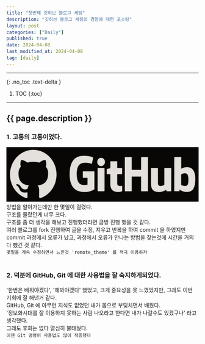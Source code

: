```yaml
---
title: "첫번째 깃허브 블로그 세팅"
description: "깃허브 블로그 세팅의 경험에 대한 포스팅"
layout: post
categories: ["Daily"]
published: true
date: 2024-04-08
last_modified_at: 2024-04-08
tag: [daily]
---
```

---
{: .no_toc .text-delta }

1. TOC
{:toc}
---

<!-- 글의 제목은 ##
    나머지 큰 제목은 ###
    이후 나머지는 3개이상 -->

## {{ page.description }}

### 1. 고통의 고통이었다.
![githubbanner](/assets/img/githubbanner.png)<br>
방법을 알아가는데만 한 몇일이 걸렸다.<br>
구조를 몰랐던게 너무 크다.<br>
구조를 좀 더 생각을 해보고 진행했더라면 금방 진행 했을 것 같다.<br>
여러 블로그를 fork 진행하여 글을 수정, 지우고 반복을 하여 commit 을 하였지만<br>
commit 과정에서 오류가 났고, 과정에서 오류가 안나는 방법을 찾는것에 시간을 거의 다 뺐긴 것 같다.<br>
`몇일을 계속 수정하면서 느낀것 'remote_theme' 를 적극 이용하자`<br>
<br>

### 2. 덕분에 GitHub, Git 에 대한 사용법을 잘 숙지하게되었다.
'한번은 배워야겠다', '해봐야겠다' 했었고, 크게 중요성을 못 느꼈었지만, 그래도 이번 기회에 잘 해낸거 같다.<br>
GitHub, Git 에 아무런 지식도 없었던 내가 몸으로 부딪치면서 배웠다.<br>
'정보화시대를 잘 이용하지 못하는 사람 나오라고 한다면 내가 나갈수도 있겠구나' 라고 생각했다.<br>
그래도 후회는 없다 열심히 불태웠다.<br>
`이젠 Git 명령어 사용법도 많이 적응했다`<br>
<br>